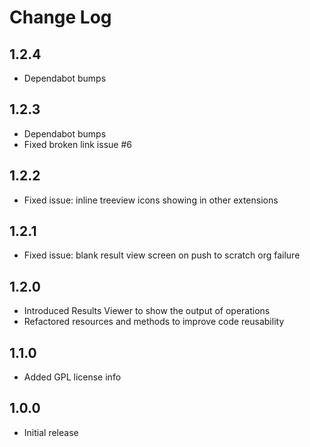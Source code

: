 # Change Log

## 1.2.4

* Dependabot bumps

## 1.2.3

* Dependabot bumps
* Fixed broken link issue #6

## 1.2.2

* Fixed issue: inline treeview icons showing in other extensions

## 1.2.1

* Fixed issue: blank result view screen on push to scratch org failure

## 1.2.0

* Introduced Results Viewer to show the output of operations
* Refactored resources and methods to improve code reusability

## 1.1.0

* Added GPL license info

## 1.0.0

* Initial release
